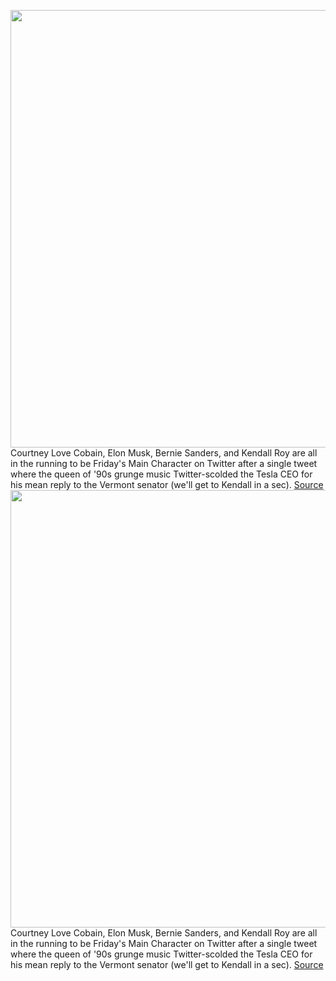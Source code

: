 <img src='https://cdn.vox-cdn.com/thumbor/RybnrsdMuhkgL_2Y80-leI4N9Uk=/0x0:3648x2432/1200x800/filters:focal(1506x753:2088x1335)/cdn.vox-cdn.com/uploads/chorus_image/image/70225644/1006037968.0.jpg' width='700px' /><br/>
Courtney Love Cobain, Elon Musk, Bernie Sanders, and Kendall Roy are all in the running to be Friday's Main Character on Twitter after a single tweet where the queen of '90s grunge music Twitter-scolded the Tesla CEO for his mean reply to the Vermont senator (we'll get to Kendall in a sec).
<a href='https://www.theverge.com/2021/12/3/22816202/courtney-love-elon-musk-bernie-sanders-kendall-roy-succession-taxes'> Source <a/><img src='https://cdn.vox-cdn.com/thumbor/RybnrsdMuhkgL_2Y80-leI4N9Uk=/0x0:3648x2432/1200x800/filters:focal(1506x753:2088x1335)/cdn.vox-cdn.com/uploads/chorus_image/image/70225644/1006037968.0.jpg' width='700px' /><br/>
Courtney Love Cobain, Elon Musk, Bernie Sanders, and Kendall Roy are all in the running to be Friday's Main Character on Twitter after a single tweet where the queen of '90s grunge music Twitter-scolded the Tesla CEO for his mean reply to the Vermont senator (we'll get to Kendall in a sec).
<a href='https://www.theverge.com/2021/12/3/22816202/courtney-love-elon-musk-bernie-sanders-kendall-roy-succession-taxes'> Source <a/>